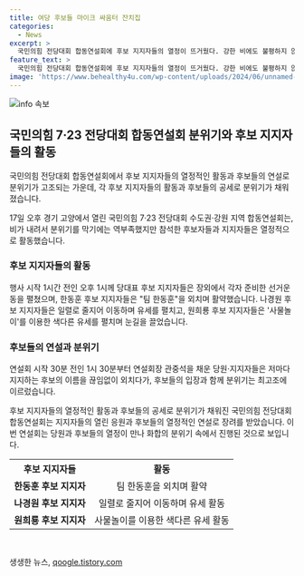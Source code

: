 ```yaml
---
title: 여당 후보들 마이크 싸움터 잔치집
categories:
  - News
excerpt: >
  국민의힘 전당대회 합동연설회에 후보 지지자들의 열정이 뜨거웠다. 강한 비에도 불평하지 않고 응원하는 모습이 인상적이었고, 후보들은 사업설회를 통해 표를 모으려 노력했다. 각 후보 지지자들은 유니크한 전략을 활용하여 지지를 호소했고, 후보들은 자신의 강점을 부각하며 공세를 펼쳤다. 이날 연설회에는 5000여명의 당원과 지지자들이 참석했으며, 전당대회는 23일에 개최된다. 후보들은 18일과 19일 TV 토론회를 가지고, 19일에는 선거인단 투표가 진행된다. (150자)
feature_text: >
  국민의힘 전당대회 합동연설회에 후보 지지자들의 열정이 뜨거웠다. 강한 비에도 불평하지 않고 응원하는 모습이 인상적이었고, 후보들은 사업설회를 통해 표를 모으려 노력했다. 각 후보 지지자들은 유니크한 전략을 활용하여 지지를 호소했고, 후보들은 자신의 강점을 부각하며 공세를 펼쳤다. 이날 연설회에는 5000여명의 당원과 지지자들이 참석했으며, 전당대회는 23일에 개최된다. 후보들은 18일과 19일 TV 토론회를 가지고, 19일에는 선거인단 투표가 진행된다. (150자)
image: 'https://www.behealthy4u.com/wp-content/uploads/2024/06/unnamed-file.png'
---
```


<p><img src="https://www.behealthy4u.com/wp-content/uploads/2024/06/unnamed-file.png" alt="info 속보" /></p>

<h2 data-ke-size="size26">국민의힘 7·23 전당대회 합동연설회 분위기와 후보 지지자들의 활동</h2>

<p>국민의힘 전당대회 합동연설회에서 후보 지지자들의 열정적인 활동과 후보들의 연설로 분위기가 고조되는 가운데, 각 후보 지지자들의 활동과 후보들의 공세로 분위기가 채워졌습니다.</p>

<p data-ke-size="size16">17일 오후 경기 고양에서 열린 국민의힘 7·23 전당대회 수도권·강원 지역 합동연설회는, 비가 내려서 분위기를 막기에는 역부족했지만 참석한 후보자들과 지지자들은 열정적으로 활동했습니다.</p>

<h3><b>후보 지지자들의 활동</b></h3>

<p data-ke-size="size16">행사 시작 1시간 전인 오후 1시께 당대표 후보 지지자들은 장외에서 각자 준비한 선거운동을 펼쳤으며,  한동훈 후보 지지자들은 "팀 한동훈"을 외치며 활약했습니다. 나경원 후보 지지자들은 일렬로 줄지어 이동하며 유세를 펼치고, 원희룡 후보 지지자들은 '사물놀이'를 이용한 색다른 유세를 펼치며 눈길을 끌었습니다.</p>

<h3><b>후보들의 연설과 분위기</b></h3>

<p data-ke-size="size16">연설회 시작 30분 전인 1시 30분부터 연설회장 관중석을 채운 당원·지지자들은 저마다 지지하는 후보의 이름을 끊임없이 외치다가, 후보들의 입장과 함께 분위기는 최고조에 이르렀습니다.</p>

<p>후보 지지자들의 열정적인 활동과 후보들의 공세로 분위기가 채워진 국민의힘 전당대회 합동연설회는 지지자들의 열린 응원과 후보들의 열정적인 연설로 장려를 받았습니다. 이번 연설회는 당원과 후보들의 열정이 만나 화합의 분위기 속에서 진행된 것으로 보입니다.</p>

<table>
    <tr>
        <th>후보 지지자들</th>
        <th>활동</th>
    </tr>
    <tr>
        <td style="text-align: center; height: 17px;"><b>한동훈 후보 지지자</b></td>
        <td style="text-align: center; height: 17px;">팀 한동훈을 외치며 활약</td>
    </tr>
    <tr>
        <td style="text-align: center; height: 17px;"><b>나경원 후보 지지자</b></td>
        <td style="text-align: center; height: 17px;">일렬로 줄지어 이동하며 유세 활동</td>
    </tr>
    <tr>
        <td style="text-align: center; height: 17px;"><b>원희룡 후보 지지자</b></td>
        <td style="text-align: center; height: 17px;">사물놀이를 이용한 색다른 유세 활동</td>
    </tr>
</table>

<p data-ke-size="size16">&nbsp;</p>
생생한 뉴스, <a href="https://qoogle.tistory.com" rel="dofollow">qoogle.tistory.com</a>


